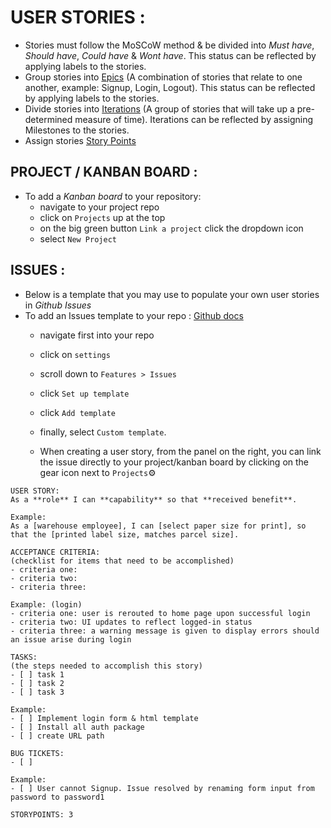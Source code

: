 # USER STORIES :

- Stories must follow the MoSCoW method & be divided into *Must have*, *Should have*, *Could have* & *Wont have*. This status can be reflected by applying labels to the stories.
- Group stories into [Epics](https://www.atlassian.com/agile/project-management/epics-stories-themes#:~:text=Stories%2C%20also%20called%20%E2%80%9Cuser%20stories,drive%20toward%20a%20common%20goal.) (A combination of stories that relate to one another, example: Signup, Login, Logout). This status can be reflected by applying labels to the stories.
- Divide stories into [Iterations](https://www.productplan.com/glossary/iteration/#:~:text=In%20agile%20software%20development%2C%20an,iteration%2Dby%2Diteration%20basis.) (A group of stories that will take up a pre-determined measure of time). Iterations can be reflected by assigning Milestones to the stories.
- Assign stories [Story Points](https://www.simplilearn.com/story-points-in-agile-article#:~:text=Story%20points%20represent%20the%20complexity,approach%20estimates%20employing%20story%20points.)

## PROJECT / KANBAN BOARD :
- To add a *Kanban board* to your repository:
  - navigate to your project repo
  - click on `Projects` up at the top
  - on the big green button `Link a project` click the dropdown icon
  - select `New Project`

## ISSUES :
- Below is a template that you may use to populate your own user stories in *Github Issues*
- To add an Issues template to your repo : [Github docs](https://docs.github.com/en/communities/using-templates-to-encourage-useful-issues-and-pull-requests/configuring-issue-templates-for-your-repository)
  - navigate first into your repo
  - click on `settings`
  - scroll down to `Features > Issues`
  - click `Set up template`
  - click `Add template`
  - finally, select `Custom template`.

  - When creating a user story, from the panel on the right, you can link the issue directly to your project/kanban board by clicking on the gear icon next to `Projects`:gear:
```
USER STORY:
As a **role** I can **capability** so that **received benefit**.

Example:
As a [warehouse employee], I can [select paper size for print], so that the [printed label size, matches parcel size].

ACCEPTANCE CRITERIA:
(checklist for items that need to be accomplished)
- criteria one:
- criteria two:
- criteria three:

Example: (login)
- criteria one: user is rerouted to home page upon successful login
- criteria two: UI updates to reflect logged-in status
- criteria three: a warning message is given to display errors should an issue arise during login

TASKS:
(the steps needed to accomplish this story)
- [ ] task 1
- [ ] task 2
- [ ] task 3

Example:
- [ ] Implement login form & html template
- [ ] Install all auth package
- [ ] create URL path

BUG TICKETS:
- [ ] 

Example:
- [ ] User cannot Signup. Issue resolved by renaming form input from password to password1

STORYPOINTS: 3
```
